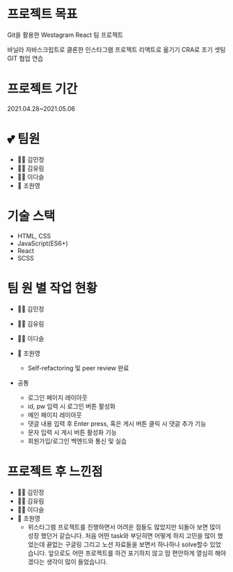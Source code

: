# 프로젝트 목표

Git을 활용한 Westagram React 팀 프로젝트

바닐라 자바스크립트로 클론한 인스타그램 프로젝트 리액트로 옮기기
CRA로 초기 셋팅
GIT 협업 연습

# 프로젝트 기간

2021.04.28~2021.05.06

# 💕 팀원

- 👩🏻 김민정
- 👩🏻 김유림
- 👩🏻 이다슬
- 👻 조원영

# 기술 스택

- HTML, CSS
- JavaScript(ES6+)
- React
- SCSS

# 팀 원 별 작업 현황

- 👩🏻 김민정
- 👩🏻 김유림
- 👩🏻 이다슬
- 👻 조원영

  - Self-refactoring 및 peer review 완료

- 공통
  - 로그인 페이지 레이아웃
  - id, pw 입력 시 로그인 버튼 활성화
  - 메인 페이지 레이아웃
  - 댓글 내용 입력 후 Enter press, 혹은 게시 버튼 클릭 시 댓글 추가 기능
  - 문자 입력 시 게시 버튼 활성화 기능
  - 회원가입/로그인 백엔드와 통신 및 실습

# 프로젝트 후 느낀점

- 👩🏻 김민정
- 👩🏻 김유림
- 👩🏻 이다슬
- 👻 조원영
  - 위스타그램 프로젝트를 진행하면서 어려운 점들도 많았지만 되돌아 보면 많이 성장 했던거 같습니다. 처음 어떤 task와 부딛히면 어떻게 하지 고민을 많이 했었는데 끝없는 구글링 그리고 노션 자료들을 보면서 하나하나 solve할수 있었습니다. 앞으로도 어떤 프로젝트를 하건 포기하지 않고 맘 편안하게 열심히 해야겠다는 생각이 많이 들었습니다.
